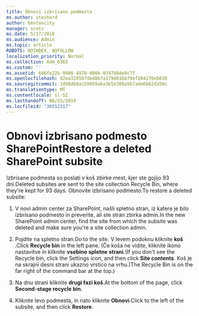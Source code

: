 ```yaml
---
title: Obnovi izbrisano podmesto
ms.author: stevhord
author: bentoncity
manager: scotv
ms.date: 5/17/2018
ms.audience: Admin
ms.topic: article
ROBOTS: NOINDEX, NOFOLLOW
localization_priority: Normal
ms.collection: Adm_O365
ms.custom: ''
ms.assetid: 646fe22b-9980-4970-800b-034788de0c7f
ms.openlocfilehash: 82ea3285b7ded867a179d81bb79ef204270eb038
ms.sourcegitcommit: 1d98db8acb9959aba3b5e308a567ade6b62da56c
ms.translationtype: MT
ms.contentlocale: sl-SI
ms.lasthandoff: 08/22/2019
ms.locfileid: "36552317"
---
```

# <a name="restore-a-deleted-sharepoint-subsite"></a><span data-ttu-id="88502-102">Obnovi izbrisano podmesto SharePoint</span><span class="sxs-lookup"><span data-stu-id="88502-102">Restore a deleted SharePoint subsite</span></span>

<span data-ttu-id="88502-103">Izbrisane podmesta so poslati v koš zbirke mest, kjer ste gojijo 93 dni.</span><span class="sxs-lookup"><span data-stu-id="88502-103">Deleted subsites are sent to the site collection Recycle Bin, where they're kept for 93 days.</span></span> <span data-ttu-id="88502-104">Obnovite izbrisano podmesto:</span><span class="sxs-lookup"><span data-stu-id="88502-104">To restore a deleted subsite:</span></span>
  
1. <span data-ttu-id="88502-105">V novi admin center za SharePoint, našli spletno stran, iz katere je bilo izbrisano podmesto in preverite, ali ste stran zbirka admin.</span><span class="sxs-lookup"><span data-stu-id="88502-105">In the new SharePoint admin center, find the site from which the subsite was deleted and make sure you're a site collection admin.</span></span> 
    
2. <span data-ttu-id="88502-106">Pojdite na spletno stran.</span><span class="sxs-lookup"><span data-stu-id="88502-106">Go to the site.</span></span> <span data-ttu-id="88502-107">V levem podoknu kliknite **koš** .</span><span class="sxs-lookup"><span data-stu-id="88502-107">Click **Recycle bin** in the left pane.</span></span> <span data-ttu-id="88502-108">(Če koša ne vidite, kliknite ikono nastavitve in kliknite **vsebino spletne strani**.</span><span class="sxs-lookup"><span data-stu-id="88502-108">(If you don't see the Recycle bin, click the Settings icon, and then click **Site contents**.</span></span> <span data-ttu-id="88502-109">Koš je na skrajni desni strani ukazno vrstico na vrhu.)</span><span class="sxs-lookup"><span data-stu-id="88502-109">The Recycle Bin is on the far right of the command bar at the top.)</span></span>
    
3. <span data-ttu-id="88502-110">Na dnu strani kliknite **drugi fazi koš**.</span><span class="sxs-lookup"><span data-stu-id="88502-110">At the bottom of the page, click **Second-stage recycle bin**.</span></span>
    
4. <span data-ttu-id="88502-111">Kliknite levo podmesta, in nato kliknite **Obnovi**.</span><span class="sxs-lookup"><span data-stu-id="88502-111">Click to the left of the subsite, and then click **Restore**.</span></span>
    


